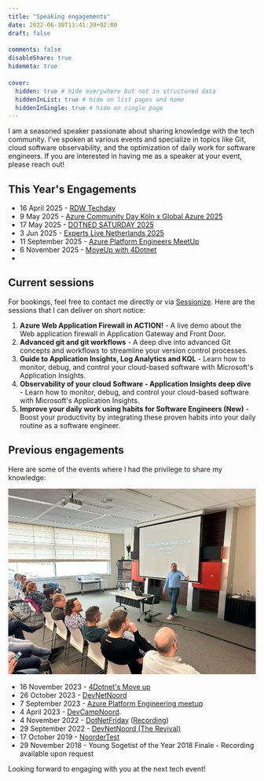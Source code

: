 ```yaml
---
title: "Speaking engagements"
date: 2022-06-30T13:41:39+02:00
draft: false

comments: false
disableShare: true
hidemeta: true

cover:
  hidden: true # hide everywhere but not in structured data
  hiddenInList: true # hide on list pages and home
  hiddenInSingle: true # hide on single page
---
```


I am a seasoned speaker passionate about sharing knowledge with the tech community. I've spoken at various events and specialize in topics like Git, cloud software observability, and the optimization of daily work for software engineers. If you are interested in having me as a speaker at your event, please reach out!

## This Year's Engagements

- 16 April 2025 - [RDW Techday](https://techday.rdw.nl)
- 9 May 2025 - [Azure Community Day Köln x Global Azure 2025](https://azure-community-day.de/)
- 17 May 2025 - [DOTNED SATURDAY 2025](https://dotnedsaturday.nl/)
- 3 Jun 2025 - [Experts Live Netherlands 2025](https://www.expertslive.nl/)
- 11 September 2025 - [Azure Platform Engineers MeetUp](https://www.meetup.com/nl-NL/azure-platform-engineering/)
- 6 November 2025 - [MoveUp with 4Dotnet](https://www.4dotnet.nl/onze-events)
- 

## Current sessions

For bookings, feel free to contact me directly or via [Sessionize](https://sessionize.com/mart-de-graaf/). Here are the sessions that I can deliver on short notice:

1. **Azure Web Application Firewall in ACTION!** - A live demo about the Web application firewall in Application Gateway and Front Door.
1. **Advanced git and git workflows** - A deep dive into advanced Git concepts and workflows to streamline your version control processes.
1. **Guide to Application Insights, Log Analytics and KQL** - Learn how to monitor, debug, and control your cloud-based software with Microsoft's Application Insights.
1. **Observability of your cloud Software - Application Insights deep dive** - Learn how to monitor, debug, and control your cloud-based software with Microsoft's Application Insights.
1. **Improve your daily work using habits for Software Engineers (New)** - Boost your productivity by integrating these proven habits into your daily routine as a software engineer.

## Previous engagements

Here are some of the events where I had the privilege to share my knowledge:

![DevCampNoord](/images/devCampNoord.jpg#right "DevCampNoord")

- 16 November 2023 - [4Dotnet's Move up](https://www.4dotnet.nl/move-up-with-4dotnet-16-november-2023)
- 26 October 2023 - [DevNetNoord](https://devnetnoord.nl/)
- 7 September 2023 - [Azure Platform Engineering meetup](https://www.meetup.com/azure-platform-engineering/events/292450345/)
- 4 April 2023 - [DevCampNoord](https://devnetnoord.nl/).
- 4 November 2022 - [DotNetFriday](https://www.dotnetfriday.nl) ([Recording](https://www.youtube.com/watch?v=_xgN-NAPZXo))
- 29 September 2022 - [DevNetNoord (The Revival)](https://devnetnoord.nl/)
- 17 October 2019 - [NoorderTest](https://noordertest.nl/)
- 29 November 2018 - Young Sogetist of the Year 2018 Finale - Recording available upon request

Looking forward to engaging with you at the next tech event!
